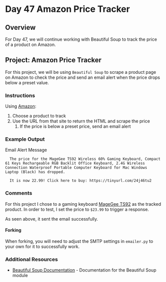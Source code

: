 # Day 47 Amazon Price Tracker

## Overview

For Day 47, we will continue working with Beautiful Soup to track the price of a product on Amazon.

## Project: Amazon Price Tracker

For this project, we will be using `Beautiful Soup` to scrape a product page on Amazon to check the price and send an email alert when the price drops below a preset value.

### Instructions

Using [Amazon](https://www.amazon.com/):

1. Choose a product to track
2. Use the URL from that site to return the HTML and scrape the price
   1. If the price is below a preset price, send an email alert

### Example Output

Email Alert Message

      The price for the MageGee TS92 Wireless 60% Gaming Keyboard, Compact 61 Keys Rechargeable RGB Backlit Office Keyboard, 2.4G Wireless Connection Waterproof Portable Computer Keyboard for Mac Windows Laptop (Black) has dropped.

      It is now 22.99! Click here to buy: https://tinyurl.com/24j46tu2

### Comments

For this project I chose to a gaming keyboard [MageGee TS92](https://www.amazon.com/MageGee-Wireless-Rechargeable-Connection-Waterproof/dp/B08LT1TK1Q/?_encoding=UTF8&pd_rd_w=55tNr&content-id=amzn1.sym.bbb6bbd8-d236-47cb-b42f-734cb0cacc1f&pf_rd_p=bbb6bbd8-d236-47cb-b42f-734cb0cacc1f&pf_rd_r=GS0SDKRF06AYN46MZMB9&pd_rd_wg=UgJHe&pd_rd_r=f88f6641-cc76-4065-82ad-837f2dde3466&ref_=pd_gw_ci_mcx_mi&th=1) as the tracked product. In order to test, I set the price to `$23.99` to trigger a response.

As seen above, it sent the email successfully.

#### Forking

When forking, you will need to adjust the SMTP settings in `emailer.py` to your own for it to successfully work.

### Additional Resources

- [Beautiful Soup Documentation](https://www.crummy.com/software/BeautifulSoup/bs4/doc/)  - Documentation for the Beautiful Soup module
